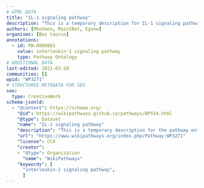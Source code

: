 ```yaml
---
# GPML DATA
title: "IL-1 signaling pathway"
description: "This is a temporary description for IL-1 signaling pathway"
authors: [Mkutmon, MaintBot, Egonw]
organisms: [Bos taurus]
annotations:
  - id: PW:0000883
    value: interleukin-1 signaling pathway
    type: Pathway Ontology
# ADDITIONAL DATA
last-edited: 2021-03-28
communities: []
wpid: "WP3271"
# STRUCTURED METADATA FOR SEO
seo:
  type: CreativeWork
schema-jsonld:
  - "@context": https://schema.org/
    "@id": https://wikipathways.github.io/pathways/WP554.html
    "@type": Dataset
    "name": "IL-1 signaling pathway"
    "description": "This is a temporary description for the pathway entitled: IL-1 signaling pathway"
    "url": "https://www.wikipathways.org/index.php/Pathway:WP3271"
    "license": CC0
    "creator":
    - "@type": Organization
      "name": "WikiPathways"
    "keywords": [
      "interleukin-1 signaling pathway",
      ]
---
```

